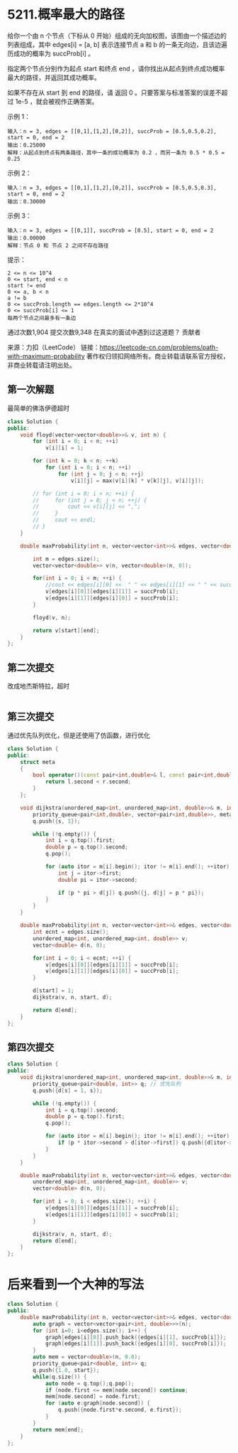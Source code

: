 # 5211.概率最大的路径

给你一个由 n 个节点（下标从 0 开始）组成的无向加权图，该图由一个描述边的列表组成，其中 edges[i] = [a, b] 表示连接节点 a 和 b 的一条无向边，且该边遍历成功的概率为 succProb[i] 。

指定两个节点分别作为起点 start 和终点 end ，请你找出从起点到终点成功概率最大的路径，并返回其成功概率。

如果不存在从 start 到 end 的路径，请 返回 0 。只要答案与标准答案的误差不超过 1e-5 ，就会被视作正确答案。



示例 1：
```
输入：n = 3, edges = [[0,1],[1,2],[0,2]], succProb = [0.5,0.5,0.2], start = 0, end = 2
输出：0.25000
解释：从起点到终点有两条路径，其中一条的成功概率为 0.2 ，而另一条为 0.5 * 0.5 = 0.25
```
示例 2：
```
输入：n = 3, edges = [[0,1],[1,2],[0,2]], succProb = [0.5,0.5,0.3], start = 0, end = 2
输出：0.30000
```
示例 3：
```
输入：n = 3, edges = [[0,1]], succProb = [0.5], start = 0, end = 2
输出：0.00000
解释：节点 0 和 节点 2 之间不存在路径
```


提示：

    2 <= n <= 10^4
    0 <= start, end < n
    start != end
    0 <= a, b < n
    a != b
    0 <= succProb.length == edges.length <= 2*10^4
    0 <= succProb[i] <= 1
    每两个节点之间最多有一条边

通过次数1,904
提交次数9,348
在真实的面试中遇到过这道题？
贡献者

来源：力扣（LeetCode）
链接：https://leetcode-cn.com/problems/path-with-maximum-probability
著作权归领扣网络所有。商业转载请联系官方授权，非商业转载请注明出处。

## 第一次解题

最简单的佛洛伊德超时

```cpp
class Solution {
public:
    void floyd(vector<vector<double>>& v, int n) {
        for (int i = 0; i < n; ++i)
            v[i][i] = 1;

        for (int k = 0; k < n; ++k)
            for (int i = 0; i < n; ++i)
                for (int j = 0; j < n; ++j)
                    v[i][j] = max(v[i][k] * v[k][j], v[i][j]);

        // for (int i = 0; i < n; ++i) {
        //     for (int j = 0; j < n; ++j) {
        //         cout << v[i][j] << ",";
        //     }
        //     cout << endl;
        // }
    }

    double maxProbability(int n, vector<vector<int>>& edges, vector<double>& succProb, int start, int end) {

        int m = edges.size();
        vector<vector<double>> v(n, vector<double>(n, 0));

        for(int i = 0; i < m; ++i) {
            //cout << edges[i][0] <<  " " << edges[i][1] << " " << succProb[i] << endl;
            v[edges[i][0]][edges[i][1]] = succProb[i];
            v[edges[i][1]][edges[i][0]] = succProb[i];
        }

        floyd(v, n);

        return v[start][end];
    }
};
```

## 第二次提交

改成地杰斯特拉，超时

```cpp

```

## 第三次提交

通过优先队列优化，但是还使用了仿函数，进行优化

```cpp
class Solution {
public:
    struct meta
    {
        bool operator()(const pair<int,double>& l, const pair<int,double>& r) {
            return l.second < r.second;
        }
    };

    void dijkstra(unordered_map<int, unordered_map<int, double>>& m, int n, int s, vector<double>& d) {
        priority_queue<pair<int,double>, vector<pair<int,double>>, meta> q; // 优先队列
        q.push({s, 1});

        while (!q.empty()) {
            int i = q.top().first;
            double p = q.top().second;
            q.pop();

            for (auto itor = m[i].begin(); itor != m[i].end(); ++itor) {
                int j = itor->first;
                double pi = itor->second;

                if (p * pi > d[j]) q.push({j, d[j] = p * pi});
            }
        }
    }

    double maxProbability(int n, vector<vector<int>>& edges, vector<double>& succProb, int start, int end) {
        int ecnt = edges.size();
        unordered_map<int, unordered_map<int, double>> v;
        vector<double> d(n, 0);

        for(int i = 0; i < ecnt; ++i) {
            v[edges[i][0]][edges[i][1]] = succProb[i];
            v[edges[i][1]][edges[i][0]] = succProb[i];
        }

        d[start] = 1;
        dijkstra(v, n, start, d);

        return d[end];
    }
};
```


## 第四次提交

```cpp
class Solution {
public:
    void dijkstra(unordered_map<int, unordered_map<int, double>>& m, int n, int s, vector<double>& d) {
        priority_queue<pair<double, int>> q; // 优先队列
        q.push({d[s] = 1, s});

        while (!q.empty()) {
            int i = q.top().second;
            double p = q.top().first;
            q.pop();

            for (auto itor = m[i].begin(); itor != m[i].end(); ++itor) {
                if (p * itor->second > d[itor->first]) q.push({d[itor->first] = p * itor->second, itor->first});
            }
        }
    }

    double maxProbability(int n, vector<vector<int>>& edges, vector<double>& succProb, int start, int end) {
        unordered_map<int, unordered_map<int, double>> v;
        vector<double> d(n, 0);

        for(int i = 0; i < edges.size(); ++i) {
            v[edges[i][0]][edges[i][1]] = succProb[i];
            v[edges[i][1]][edges[i][0]] = succProb[i];
        }

        dijkstra(v, n, start, d);
        return d[end];
    }
};
```

# 后来看到一个大神的写法

```cpp
class Solution {
public:
    double maxProbability(int n, vector<vector<int>>& edges, vector<double>& succProb, int start, int end) {
        auto graph = vector<vector<pair<int, double>>>(n);
        for (int i=0; i<edges.size(); i++) {
            graph[edges[i][0]].push_back({edges[i][1], succProb[i]});
            graph[edges[i][1]].push_back({edges[i][0], succProb[i]});
        }
        auto mem = vector<double>(n, 0.0);
        priority_queue<pair<double, int>> q;
        q.push({1.0, start});
        while(q.size()) {
            auto node = q.top();q.pop();
            if (node.first <= mem[node.second]) continue;
            mem[node.second] = node.first;
            for (auto e:graph[node.second]) {
                q.push({node.first*e.second, e.first});
            }
        }
        return mem[end];
    }
};
```